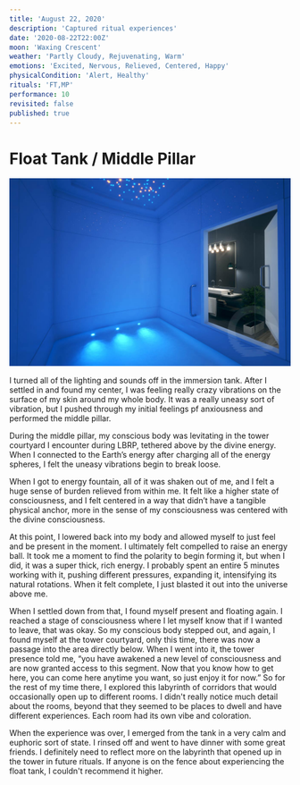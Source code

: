 ```yaml
---
title: 'August 22, 2020'
description: 'Captured ritual experiences'
date: '2020-08-22T22:00Z'
moon: 'Waxing Crescent'
weather: 'Partly Cloudy, Rejuvenating, Warm'
emotions: 'Excited, Nervous, Relieved, Centered, Happy'
physicalCondition: 'Alert, Healthy'
rituals: 'FT,MP'
performance: 10
revisited: false
published: true
---
```


# Float Tank / Middle Pillar

![float-room](./float-room.jpg)

I turned all of the lighting and sounds off in the immersion tank. After I settled in and found my center, I was feeling really crazy vibrations on the surface of my skin around my whole body. It was a really uneasy sort of vibration, but I pushed through my initial feelings pf anxiousness and performed the middle pillar.

During the middle pillar, my conscious body was levitating in the tower courtyard I encounter during LBRP, tethered above by the divine energy. When I connected to the Earth’s energy after charging all of the energy spheres, I felt the uneasy vibrations begin to break loose.

When I got to energy fountain, all of it was shaken out of me, and I felt a huge sense of burden relieved from within me. It felt like a higher state of consciousness, and I felt centered in a way that didn’t have a tangible physical anchor, more in the sense of my consciousness was centered with the divine consciousness.

At this point, I lowered back into my body and allowed myself to just feel and be present in the moment. I ultimately felt compelled to raise an energy ball. It took me a moment to find the polarity to begin forming it, but when I did, it was a super thick, rich energy. I probably spent an entire 5 minutes working with it, pushing different pressures, expanding it, intensifying its natural rotations. When it felt complete, I just blasted it out into the universe above me.

When I settled down from that, I found myself present and floating again. I reached a stage of consciousness where I let myself know that if I wanted to leave, that was okay. So my conscious body stepped out, and again, I found myself at the tower courtyard, only this time, there was now a passage into the area directly below. When I went into it, the tower presence told me, “you have awakened a new level of consciousness and are now granted access to this segment. Now that you know how to get here, you can come here anytime you want, so just enjoy it for now.” So for the rest of my time there, I explored this labyrinth of corridors that would occasionally open up to different rooms. I didn't really notice much detail about the rooms, beyond that they seemed to be places to dwell and have different experiences. Each room had its own vibe and coloration.

When the experience was over, I emerged from the tank in a very calm and euphoric sort of state. I rinsed off and went to have dinner with some great friends. I definitely need to reflect more on the labyrinth that opened up in the tower in future rituals. If anyone is on the fence about experiencing the float tank, I couldn't recommend it higher.
